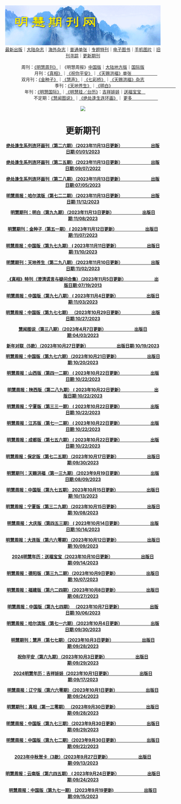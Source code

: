 <a id="user-content-1" class="anchor" aria-hidden="true" href="#1">
<a name="1" id="1" target="_blank"></a> <span id="1">
<a name="2" id="2" target="_blank"></a> <span id="2">
<a name="3" id="3" target="_blank"></a> <span id="3">
<a name="4" id="4" target="_blank"></a> <span id="4">
<a name="5" id="5" target="_blank"></a> <span id="5">
<a name="6" id="6" target="_blank"></a> <span id="6">
<a name="7" id="7" target="_blank"></a> <span id="7">
<a id="user-content-1" href="#1">
<div align="center">
<a target="_blank" href="https://github.com/19920513/djy/blob/master/gb/nsc413.md#1"><img src="https://github.com/pdf-edit/qikan/blob/master/mhqk.png?raw=true"></a><br>
<a href="https://github.com/pdf-edit/qikan/blob/master/display.aspx/category_id/8/page_1.md#1">最新出版</a>｜<a href="https://github.com/pdf-edit/qikan/blob/master/category.aspx/category/mainland/page_1.md#1">大陆杂志</a>｜<a href="https://github.com/pdf-edit/qikan/blob/master/category.aspx/category/overseas/page_1.md#1">海外杂志</a>｜<a href="https://github.com/pdf-edit/qikan/blob/master/display.aspx/category_id/4/guige_id/3/page_1.md#1">普通单张</a>｜<a href="https://github.com/pdf-edit/qikan/blob/master/category.aspx/category/zhuanti/page_1.md#1">专题特刊</a>｜<a href="https://github.com/pdf-edit/qikan/blob/master/display.aspx/category_id/6/meijie_id/2/page_1.md#1">电子图书</a>｜<a href="https://github.com/pdf-edit/qikan/blob/master/display.aspx/qikan_type_id/11075/page_1.md#1">手机图片</a>｜<a href="https://github.com/pdf-edit/qikan/blob/master/display.aspx/category_id/5/zhouqi_id/6/page_1.md#1">旧刊寻踪</a>｜<a href="https://github.com/pdf-edit/qikan/blob/master/UpdatedArticles.aspx/page_1.md#1">更新期刊</a>
<br>
<br>
周刊：<a href="https://github.com/pdf-edit/qikan/blob/master/display.aspx/qikan_type_id/5179/page_1.md#1">《明慧周刊》</a>｜《明慧周报》<a href="https://github.com/pdf-edit/qikan/blob/master/display.aspx/qikan_type_id/5178/page_1.md#1">中国版</a>｜<a href="https://github.com/pdf-edit/qikan/blob/master/mainland.aspx/page_1.md#1">大陆地方版</a>｜<a href="https://github.com/pdf-edit/qikan/blob/master/display.aspx/qikan_type_id/5151/page_1.md#1">国际版</a><br>
月刊：<a href="https://github.com/pdf-edit/qikan/blob/master/display.aspx/qikan_type_id/5240/page_1.md#1">《真相》</a>｜<a href="https://github.com/pdf-edit/qikan/blob/master/display.aspx/qikan_type_id/11182/page_1.md#1">《祝你平安》</a>｜<a href="https://github.com/pdf-edit/qikan/blob/master/display.aspx/qikan_type_id/5360/keyword/E5/contain/true/page_1.md#1">《天赐洪福》单张　　　　　　</a><br>
双月刊：<a href="https://github.com/pdf-edit/qikan/blob/master/display.aspx/qikan_type_id/7500/page_1.md#1">《金种子》</a>｜<a href="https://github.com/pdf-edit/qikan/blob/master/display.aspx/qikan_type_id/5638/page_1.md#1">《慧声》</a>｜<a href="https://github.com/pdf-edit/qikan/blob/master/display.aspx/qikan_type_id/7268/page_1.md#1">《七彩桥》</a>｜<a href="https://github.com/pdf-edit/qikan/blob/master/display.aspx/qikan_type_id/5360/keyword/E5/contain/false/page_1.md#1">《天赐洪福》杂志</a> <br>
季刊：<a href="https://github.com/pdf-edit/qikan/blob/master/display.aspx/qikan_type_id/5139/page_1.md#1">《天地苍生》</a>｜<a href="https://github.com/pdf-edit/qikan/blob/master/display.aspx/qikan_type_id/5140/page_1.md#1">《明白》　　　　　　　　　　　　　　　</a><br>
年刊：<a href="https://github.com/pdf-edit/qikan/blob/master/display.aspx/qikan_type_id/10922/page_1.md#1">《明慧国际》</a>｜<a href="https://github.com/pdf-edit/qikan/blob/master/display.aspx/category_id/6/meijie_id/3/page_1.md#1">《明慧挂／台历》</a>：<a href="https://github.com/pdf-edit/qikan/blob/master/display.aspx/category_id/6/meijie_id/3/keyword/E5/page_1.md#1">吉祥娃娃</a>｜<a href="https://github.com/pdf-edit/qikan/blob/master/display.aspx/category_id/6/meijie_id/3/keyword/E9/page_1.md#1">送福宝宝　</a><br> 
不定期：<a href="https://github.com/pdf-edit/qikan/blob/master/display.aspx/qikan_type_id/11185/page_1.md#1">《慧闻图说》</a>｜<a href="https://github.com/pdf-edit/qikan/blob/master/display.aspx/qikan_type_id/11131/page_1.md#1">《绝处逢生连环画》</a>｜ <a href="https://github.com/pdf-edit/qikan/blob/master/display.aspx/category_id/6/meijie_id/3/keyword/other/page_1.md#1">更多　　　　　　</a> <br>
<br>
<a target="_blank" href="https://github.com/19920513/djy/blob/master/gb/nsc413.md#1"><img src="https://raw.githubusercontent.com/19920513/www/master/t/lh600.jpg"></a><br>
<h1><strong>更新期刊</strong></h1><p align="center"><strong><a target="_blank" href="https://gitlab.com/pdf-edit/pdfkit/-/raw/master/tests/pdf/207870.pdf">绝处逢生系列连环画刊（第二六期）（2023年11月13日更新）　　　　　　　出版日期:01/01/2023</a></strong></p>
<p align="center"><strong><a target="_blank" href="https://gitlab.com/pdf-edit/pdfkit/-/raw/master/tests/pdf/206824.pdf">绝处逢生系列连环画刊（第二五期）（2023年11月13日更新）　　　　　　　出版日期:09/07/2022</a></strong></p>
<p align="center"><strong><a target="_blank" href="https://gitlab.com/pdf-edit/pdfkit/-/raw/master/tests/pdf/209551.pdf">绝处逢生系列连环画刊（第二八期）（2023年11月13日更新）　　　　　　　出版日期:07/05/2023</a></strong></p>
<p align="center"><strong><a target="_blank" href="https://gitlab.com/pdf-edit/pdfkit/-/raw/master/tests/pdf/210782.pdf">明慧周报：哈尔滨版（第七二二期）（2023年11月13日更新）　　　　　　　出版日期:11/12/2023</a></strong></p>
<p align="center"><strong><a target="_blank" href="https://gitlab.com/pdf-edit/pdfkit/-/raw/master/tests/pdf/210735.pdf">明慧期刊：明白（第九九期）（2023年11月13日更新）　　　　　　　出版日期:11/08/2023</a></strong></p>
<p align="center"><strong><a target="_blank" href="https://gitlab.com/pdf-edit/pdfkit/-/raw/master/tests/pdf/210733.pdf">明慧期刊：金种子（第五一期）  ( 2023年11月12日更新）　　　　　　　出版日期:11/07/2023</a></strong></p>
<p align="center"><strong><a target="_blank" href="https://gitlab.com/pdf-edit/pdfkit/-/raw/master/tests/pdf/210737.pdf">明慧周报：中国版（第九七九期）   ( 2023年11月11日更新）　　　　　　　出版日期:11/10/2023</a></strong></p>
<p align="center"><strong><a target="_blank" href="https://gitlab.com/pdf-edit/pdfkit/-/raw/master/tests/pdf/210655.pdf">明慧期刊：天地苍生（第二九八期）（2023年11月10日更新）　　　　　　　出版日期:11/02/2023</a></strong></p>
<p align="center"><strong><a target="_blank" href="https://gitlab.com/pdf-edit/pdfkit/-/raw/master/tests/pdf/161178.pdf">《真相》特刊（澄清谎言与疑问合集）（2023年11月5日更新）　　　　　　　出版日期:07/19/2013</a></strong></p>
<p align="center"><strong><a target="_blank" href="https://gitlab.com/pdf-edit/pdfkit/-/raw/master/tests/pdf/210657.pdf">明慧周报：中国版（第九七八期）  ( 2023年11月4日更新）　　　　　　　出版日期:11/03/2023</a></strong></p>
<p align="center"><strong><a target="_blank" href="https://gitlab.com/pdf-edit/pdfkit/-/raw/master/tests/pdf/210604.pdf">明慧周报：中国版（第九七七期） （2023年10月29日更新）　　　　　　　出版日期:10/27/2023</a></strong></p>
<p align="center"><strong><a target="_blank" href="https://gitlab.com/pdf-edit/pdfkit/-/raw/master/tests/pdf/208706.pdf">慧闻图说（第三八期）（2023年4月7日更新）　　　　　　　出版日期:04/03/2023</a></strong></p>
<p align="center"><strong><a target="_blank" href="https://gitlab.com/pdf-edit/pdfkit/-/raw/master/tests/pdf/210546.pdf">新年对联（5款）（2023年10月27日更新）　　　　　　　出版日期:10/19/2023</a></strong></p>
<p align="center"><strong><a target="_blank" href="https://gitlab.com/pdf-edit/pdfkit/-/raw/master/tests/pdf/210548.pdf">明慧周报：中国版（第九七六期）（2023年10月21日更新）　　　　　　　出版日期:10/20/2023</a></strong></p>
<p align="center"><strong><a target="_blank" href="https://gitlab.com/pdf-edit/pdfkit/-/raw/master/tests/pdf/210581.pdf">明慧周报：山西版（第四一二期）  ( 2023年10月22日更新）　　　　　　　出版日期:10/22/2023</a></strong></p>
<p align="center"><strong><a target="_blank" href="https://gitlab.com/pdf-edit/pdfkit/-/raw/master/tests/pdf/210582.pdf">明慧周报：陕西版（第二八九期） ( 2023年10月22日更新） 　　　　　　　出版日期:10/22/2023</a></strong></p>
<p align="center"><strong><a target="_blank" href="https://gitlab.com/pdf-edit/pdfkit/-/raw/master/tests/pdf/210583.pdf">明慧周报：宁夏版（第三三一期）  ( 2023年10月22日更新）　　　　　　　出版日期:10/22/2023</a></strong></p>
<p align="center"><strong><a target="_blank" href="https://gitlab.com/pdf-edit/pdfkit/-/raw/master/tests/pdf/210587.pdf">明慧周报：江苏版（第七一二期）  ( 2023年10月22日更新）　　　　　　　出版日期:10/22/2023</a></strong></p>
<p align="center"><strong><a target="_blank" href="https://gitlab.com/pdf-edit/pdfkit/-/raw/master/tests/pdf/210591.pdf">明慧周报：成都版（第七五六期） ( 2023年10月22日更新）　　　　　　　出版日期:10/22/2023</a></strong></p>
<p align="center"><strong><a target="_blank" href="https://gitlab.com/pdf-edit/pdfkit/-/raw/master/tests/pdf/210410.pdf">明慧周报：保定版（第七二五期）（2023年10月17日更新）　　　　　　　出版日期:09/30/2023</a></strong></p>
<p align="center"><strong><a target="_blank" href="https://gitlab.com/pdf-edit/pdfkit/-/raw/master/tests/pdf/209899.pdf">明慧期刊：天赐洪福（第一三九期）（2023年9月19日更新）　　　　　　　出版日期:08/09/2023</a></strong></p>
<p align="center"><strong><a target="_blank" href="https://gitlab.com/pdf-edit/pdfkit/-/raw/master/tests/pdf/210489.pdf">明慧周报：中国版（第九七五期） 2023年10月15日更新）　　　　　　　出版日期:10/13/2023</a></strong></p>
<p align="center"><strong><a target="_blank" href="https://gitlab.com/pdf-edit/pdfkit/-/raw/master/tests/pdf/210459.pdf">明慧周报：宁夏版（第三二九期）（2023年10月15日更新）　　　　　　　出版日期:10/08/2023</a></strong></p>
<p align="center"><strong><a target="_blank" href="https://gitlab.com/pdf-edit/pdfkit/-/raw/master/tests/pdf/210514.pdf">明慧周报：大庆版（第四五三期） ( 2023年10月14日更新）　　　　　　　出版日期:10/14/2023</a></strong></p>
<p align="center"><strong><a target="_blank" href="https://gitlab.com/pdf-edit/pdfkit/-/raw/master/tests/pdf/210484.pdf">明慧周报：大连版（第六六零期）（2023年10月12日更新）　　　　　　　出版日期:10/09/2023</a></strong></p>
<p align="center"><strong><a target="_blank" href="https://gitlab.com/pdf-edit/pdfkit/-/raw/master/tests/pdf/210246.pdf">2024明慧年历：送福宝宝（2023年10月10日更新）　　　　　　　出版日期:09/14/2023</a></strong></p>
<p align="center"><strong><a target="_blank" href="https://gitlab.com/pdf-edit/pdfkit/-/raw/master/tests/pdf/210435.pdf">明慧周报：德阳版（第三九二期）（2023年10月9日更新）　　　　　　　出版日期:10/07/2023</a></strong></p>
<p align="center"><strong><a target="_blank" href="https://gitlab.com/pdf-edit/pdfkit/-/raw/master/tests/pdf/210101.pdf">明慧周报：福建版（第六二四期）（2023年10月8日更新）　　　　　　　出版日期:08/27/2023</a></strong></p>
<p align="center"><strong><a target="_blank" href="https://gitlab.com/pdf-edit/pdfkit/-/raw/master/tests/pdf/210434.pdf">明慧周报：中国版（第九七四期） （2023年10月7日更新）　　　　　　　出版日期:10/06/2023</a></strong></p>
<p align="center"><strong><a target="_blank" href="https://gitlab.com/pdf-edit/pdfkit/-/raw/master/tests/pdf/210405.pdf">明慧周报：哈尔滨版（第七一六期）（2023年10月4日更新）　　　　　　　出版日期:09/30/2023</a></strong></p>
<p align="center"><strong><a target="_blank" href="https://gitlab.com/pdf-edit/pdfkit/-/raw/master/tests/pdf/210382.pdf">明慧期刊：慧声（第七七期）（2023年10月3日更新）　　　　　　　出版日期:09/28/2023</a></strong></p>
<p align="center"><strong><a target="_blank" href="https://gitlab.com/pdf-edit/pdfkit/-/raw/master/tests/pdf/210384.pdf">祝你平安（第六九期）（2023年10月3日更新）　　　　　　　出版日期:09/29/2023</a></strong></p>
<p align="center"><strong><a target="_blank" href="https://gitlab.com/pdf-edit/pdfkit/-/raw/master/tests/pdf/210298.pdf">2024明慧年历：吉祥娃娃（2023年10月1日更新）　　　　　　　出版日期:09/17/2023</a></strong></p>
<p align="center"><strong><a target="_blank" href="https://gitlab.com/pdf-edit/pdfkit/-/raw/master/tests/pdf/210355.pdf">明慧周报：辽宁版（第六六零期）（2023年10月1日更新）　　　　　　　出版日期:09/24/2023</a></strong></p>
<p align="center"><strong><a target="_blank" href="https://gitlab.com/pdf-edit/pdfkit/-/raw/master/tests/pdf/210381.pdf">明慧期刊：真相（第一三零期） （2023年9月30日更新）　　　　　　　出版日期:09/28/2023</a></strong></p>
<p align="center"><strong><a target="_blank" href="https://gitlab.com/pdf-edit/pdfkit/-/raw/master/tests/pdf/210385.pdf">明慧周报：中国版（第九七三期）（2023年9月30日更新）　　　　　　　出版日期:09/29/2023</a></strong></p>
<p align="center"><strong><a target="_blank" href="https://gitlab.com/pdf-edit/pdfkit/-/raw/master/tests/pdf/210320.pdf">明慧周报：中国版（第九七二期）（2023年9月30日更新）　　　　　　　出版日期:09/22/2023</a></strong></p>
<p align="center"><strong><a target="_blank" href="https://gitlab.com/pdf-edit/pdfkit/-/raw/master/tests/pdf/210245.pdf">2023年中秋贺卡（3款）（2023年9月27日更新）　　　　　　　出版日期:09/13/2023</a></strong></p>
<p align="center"><strong><a target="_blank" href="https://gitlab.com/pdf-edit/pdfkit/-/raw/master/tests/pdf/210346.pdf">明慧周报：云南版（第六四五期） ( 2023年9月24日更新）　　　　　　　出版日期:09/24/2023</a></strong></p>
<p align="center"><strong><a target="_blank" href="https://gitlab.com/pdf-edit/pdfkit/-/raw/master/tests/pdf/210249.pdf">明慧周报：中国版（第九七一期） (2023年9月19更新)　　　　　　　出版日期:09/15/2023</a></strong></p>

